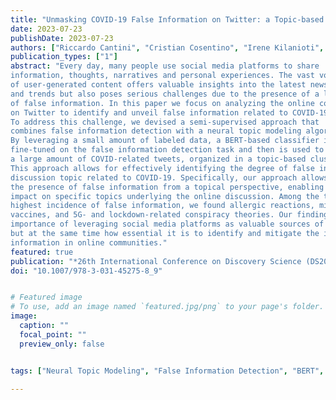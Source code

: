 ```yaml
---
title: "Unmasking COVID-19 False Information on Twitter: a Topic-based Approach with BERT"
date: 2023-07-23
publishDate: 2023-07-23
authors: ["Riccardo Cantini", "Cristian Cosentino", "Irene Kilanioti", "Fabrizio Marozzo", "Domenico Talia"]
publication_types: ["1"]
abstract: "Every day, many people use social media platforms to share
information, thoughts, narratives and personal experiences. The vast volume
of user-generated content offers valuable insights into the latest news
and trends but also poses serious challenges due to the presence of a lot
of false information. In this paper we focus on analyzing the online conversation
on Twitter to identify and unveil false information related to COVID-19.
To address this challenge, we devised a semi-supervised approach that
combines false information detection with a neural topic modeling algorithm.
By leveraging a small amount of labeled data, a BERT-based classifier is
fine-tuned on the false information detection task and then is used to annotate
a large amount of COVID-related tweets, organized in a topic-based clustering structure.
This approach allows for effectively identifying the degree of false information in each
discussion topic related to COVID-19. Specifically, our approach allows for investigating
the presence of false information from a topical perspective, enabling us to examine its
impact on specific topics underlying the online discussion. Among the topics with the
highest incidence of false information, we found allergic reactions, microchips in
vaccines, and 5G- and lockdown-related conspiracy theories. Our findings highlight the
importance of leveraging social media platforms as valuable sources of information
but at the same time how essential it is to identify and mitigate the impact of false
information in online communities."
featured: true
publication: "*26th International Conference on Discovery Science (DS2023)*, Lecture Notes in Computer Science, vol 14276, October 2023"
doi: "10.1007/978-3-031-45275-8_9"


# Featured image
# To use, add an image named `featured.jpg/png` to your page's folder. 
image:
  caption: ""
  focal_point: ""
  preview_only: false


tags: ["Neural Topic Modeling", "False Information Detection", "BERT", "BERTopic", "Covid19", "Social Media"]

---
```

